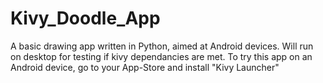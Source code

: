 # Kivy_Doodle_App
A basic drawing app written in Python, aimed at Android devices. Will run on desktop for testing if kivy dependancies are met. To try this app on an Android device, go to your App-Store and install "Kivy Launcher"
